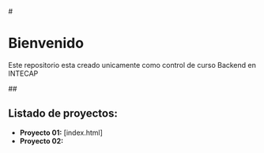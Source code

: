 #<h1>Bienvenido</h1>
<p>Este repositorio esta creado unicamente como control de curso Backend en INTECAP</p>
##<h2>Listado de proyectos: </h2>

*  **Proyecto 01:** [index.html]
*  **Proyecto 02:**
